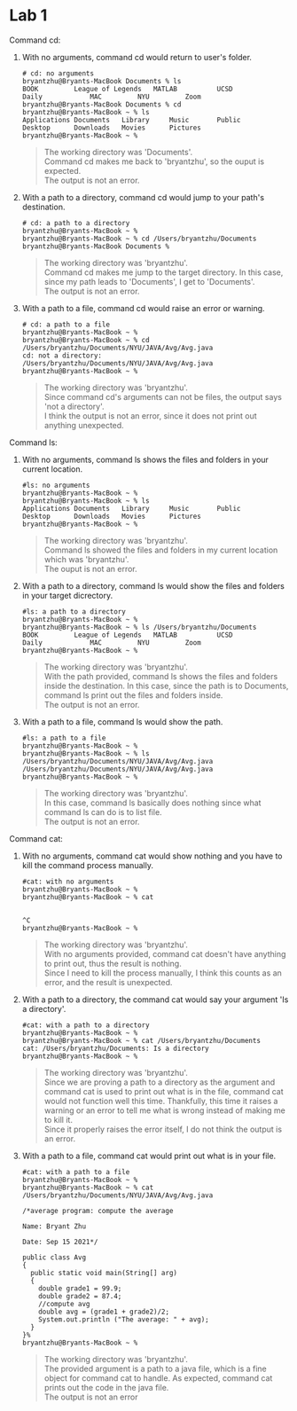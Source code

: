 # Lab 1

Command cd:
1. With no arguments, command cd would return to user's folder.
   ```
   # cd: no arguments
   bryantzhu@Bryants-MacBook Documents % ls
   BOOK			League of Legends	MATLAB			UCSD
   Daily			MAC			NYU			Zoom
   bryantzhu@Bryants-MacBook Documents % cd
   bryantzhu@Bryants-MacBook ~ % ls
   Applications	Documents	Library		Music		Public
   Desktop		Downloads	Movies		Pictures
   bryantzhu@Bryants-MacBook ~ %
   ```
   >The working directory was 'Documents'.  
   >Command cd makes me back to 'bryantzhu', so the ouput is expected.  
   >The output is not an error.

2. With a path to a directory, command cd would jump to your path's destination.
   ```
   # cd: a path to a directory
   bryantzhu@Bryants-MacBook ~ %
   bryantzhu@Bryants-MacBook ~ % cd /Users/bryantzhu/Documents
   bryantzhu@Bryants-MacBook Documents % 
   ```
   >The working directory was 'bryantzhu'.  
   >Command cd makes me jump to the target directory. In this case, since my path leads to 'Documents', I get to 'Documents'.  
   >The output is not an error.
   
3. With a path to a file, command cd would raise an error or warning.
   ```
   # cd: a path to a file
   bryantzhu@Bryants-MacBook ~ %
   bryantzhu@Bryants-MacBook ~ % cd /Users/bryantzhu/Documents/NYU/JAVA/Avg/Avg.java
   cd: not a directory: /Users/bryantzhu/Documents/NYU/JAVA/Avg/Avg.java
   bryantzhu@Bryants-MacBook ~ %
   ```
   >The working directory was 'bryantzhu'.  
   >Since command cd's arguments can not be files, the output says 'not a directory'.  
   >I think the output is not an error, since it does not print out anything unexpected.

Command ls:
1. With no arguments, command ls shows the files and folders in your current location.
   ```
   #ls: no arguments
   bryantzhu@Bryants-MacBook ~ %
   bryantzhu@Bryants-MacBook ~ % ls
   Applications	Documents	Library		Music		Public
   Desktop		Downloads	Movies		Pictures
   bryantzhu@Bryants-MacBook ~ % 
   ```
   >The working directory was 'bryantzhu'.  
   >Command ls showed the files and folders in my current location which was 'bryantzhu'.  
   >The ouput is not an error.
   
2. With a path to a directory, command ls would show the files and folders in your target dicrectory.
   ```
   #ls: a path to a directory
   bryantzhu@Bryants-MacBook ~ %
   bryantzhu@Bryants-MacBook ~ % ls /Users/bryantzhu/Documents
   BOOK			League of Legends	MATLAB			UCSD
   Daily			MAC			NYU			Zoom
   bryantzhu@Bryants-MacBook ~ %
   ```
   >The working directory was 'bryantzhu'.  
   >With the path provided, command ls shows the files and folders inside the destination.
   >In this case, since the path is to Documents, command ls print out the files and folders inside.  
   >The output is not an error.
   
3. With a path to a file, command ls would show the path.
   ```
   #ls: a path to a file
   bryantzhu@Bryants-MacBook ~ %
   bryantzhu@Bryants-MacBook ~ % ls /Users/bryantzhu/Documents/NYU/JAVA/Avg/Avg.java
   /Users/bryantzhu/Documents/NYU/JAVA/Avg/Avg.java
   bryantzhu@Bryants-MacBook ~ %
   ```
   >The working directory was 'bryantzhu'.  
   >In this case, command ls basically does nothing since what command ls can do is to list file.  
   >The output is not an error.


Command cat:
1. With no arguments, command cat would show nothing and you have to kill the command process manually.
   ```
   #cat: with no arguments
   bryantzhu@Bryants-MacBook ~ %
   bryantzhu@Bryants-MacBook ~ % cat


   ^C
   bryantzhu@Bryants-MacBook ~ %
   ```
   >The working directory was 'bryantzhu'.  
   >With no arguments provided, command cat doesn't have anything to print out, thus the result is nothing.  
   >Since I need to kill the process manually, I think this counts as an error, and the result is unexpected.
   
2. With a path to a directory, the command cat would say your argument 'Is a directory'.
   ```
   #cat: with a path to a directory
   bryantzhu@Bryants-MacBook ~ %
   bryantzhu@Bryants-MacBook ~ % cat /Users/bryantzhu/Documents
   cat: /Users/bryantzhu/Documents: Is a directory
   bryantzhu@Bryants-MacBook ~ % 
   ```
   >The working directory was 'bryantzhu'.  
   >Since we are proving a path to a directory as the argument and command cat is used to print out what is in the file,
   >command cat would not function well this time.
   >Thankfully, this time it raises a warning or an error to tell me what is wrong instead of making me to kill it.  
   >Since it properly raises the error itself, I do not think the output is an error.
   
3. With a path to a file, command cat would print out what is in your file.
   ```
   #cat: with a path to a file
   bryantzhu@Bryants-MacBook ~ %
   bryantzhu@Bryants-MacBook ~ % cat /Users/bryantzhu/Documents/NYU/JAVA/Avg/Avg.java

   /*average program: compute the average

   Name: Bryant Zhu

   Date: Sep 15 2021*/

   public class Avg
   {
     public static void main(String[] arg)
     {
       double grade1 = 99.9;
       double grade2 = 87.4;
       //compute avg
       double avg = (grade1 + grade2)/2;
       System.out.println ("The average: " + avg);
     }
   }%
   bryantzhu@Bryants-MacBook ~ %
   ```
   >The working directory was 'bryantzhu'.  
   >The provided argument is a path to a java file, which is a fine object for command cat to handle.
   >As expected, command cat prints out the code in the java file.  
   >The output is not an error
   
